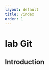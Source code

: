 ```yaml
---
layout: default
title: /index
order: 1
---
```


# lab Git
<!-- new slide -->

## Introduction 

<!-- new slide -->

